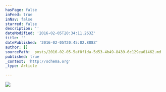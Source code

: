 ```yaml
---
hasPage: false
inFeed: true
inNav: false
starred: false
description: ''
dateModified: '2016-02-05T20:34:11.263Z'
title: ''
datePublished: '2016-02-05T20:45:02.888Z'
author: []
sourcePath: _posts/2016-02-05-5af8f1da-5d53-4b49-8439-6c129ea61462.md
published: true
_context: 'http://schema.org'
_type: Article

---
```

![](https://the-grid-user-content.s3-us-west-2.amazonaws.com/2f60be9c-f86a-4370-b8db-f85c82b18e75.jpg)